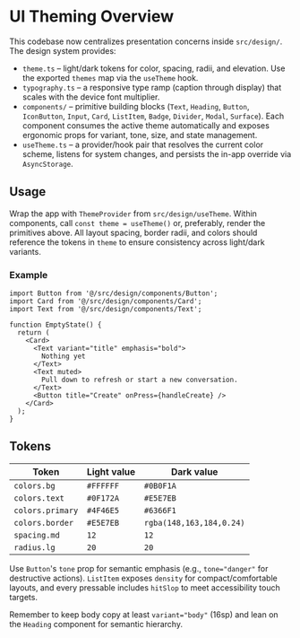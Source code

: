 # UI Theming Overview

This codebase now centralizes presentation concerns inside `src/design/`. The design system provides:

- `theme.ts` – light/dark tokens for color, spacing, radii, and elevation. Use the exported `themes` map via the `useTheme` hook.
- `typography.ts` – a responsive type ramp (caption through display) that scales with the device font multiplier.
- `components/` – primitive building blocks (`Text`, `Heading`, `Button`, `IconButton`, `Input`, `Card`, `ListItem`, `Badge`, `Divider`, `Modal`, `Surface`). Each component consumes the active theme automatically and exposes ergonomic props for variant, tone, size, and state management.
- `useTheme.ts` – a provider/hook pair that resolves the current color scheme, listens for system changes, and persists the in-app override via `AsyncStorage`.

## Usage

Wrap the app with `ThemeProvider` from `src/design/useTheme`. Within components, call `const theme = useTheme()` or, preferably, render the primitives above. All layout spacing, border radii, and colors should reference the tokens in `theme` to ensure consistency across light/dark variants.

### Example

```tsx
import Button from '@/src/design/components/Button';
import Card from '@/src/design/components/Card';
import Text from '@/src/design/components/Text';

function EmptyState() {
  return (
    <Card>
      <Text variant="title" emphasis="bold">
        Nothing yet
      </Text>
      <Text muted>
        Pull down to refresh or start a new conversation.
      </Text>
      <Button title="Create" onPress={handleCreate} />
    </Card>
  );
}
```

## Tokens

| Token              | Light value    | Dark value     |
| ------------------ | -------------- | -------------- |
| `colors.bg`        | `#FFFFFF`      | `#0B0F1A`      |
| `colors.text`      | `#0F172A`      | `#E5E7EB`      |
| `colors.primary`   | `#4F46E5`      | `#6366F1`      |
| `colors.border`    | `#E5E7EB`      | `rgba(148,163,184,0.24)` |
| `spacing.md`       | `12`           | `12`           |
| `radius.lg`        | `20`           | `20`           |

Use `Button`'s `tone` prop for semantic emphasis (e.g., `tone="danger"` for destructive actions). `ListItem` exposes `density` for compact/comfortable layouts, and every pressable includes `hitSlop` to meet accessibility touch targets.

Remember to keep body copy at least `variant="body"` (16sp) and lean on the `Heading` component for semantic hierarchy.
